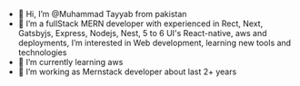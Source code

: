 - 👋 Hi, I’m @Muhammad Tayyab from pakistan
- 👀 I’m a fullStack MERN developer with experienced in Rect, Next, Gatsbyjs, Express, Nodejs, Nest, 5 to 6 UI's React-native, aws and deployments, I’m interested in Web development, learning new tools and technologies 
- 🌱 I’m currently learning aws
- 💞️ I’m working as Mernstack developer about last 2+ years

<!---
Muhammad-Tayyab2/Muhammad-Tayyab2 is a ✨ special ✨ repository because its `README.md` (this file) appears on your GitHub profile.
You can click the Preview link to take a look at your changes.
--->
